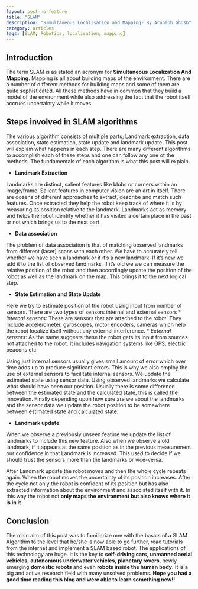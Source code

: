 ```yaml
---
layout: post-no-feature
title: "SLAM"
description: "Simultaneous Localisation and Mapping- By Arunabh Ghosh"
category: articles
tags: [SLAM, Robotics, localisation, mapping]
---
```


## Introduction

The term SLAM is as stated an acronym for __Simultaneous Localization And Mapping__. Mapping is all about building maps of the environment. There are a number of different methods for building maps and some of them are quite sophisticated. All these methods have in common that they build a model of the environment while also addressing the fact that the robot itself accrues uncertainty while it moves. 

## Steps involved in SLAM algorithms

The various algorithm consists of multiple parts; Landmark extraction, data association, state estimation, state update and landmark update. This post will explain what happens in each step. There are many different algorithms to accomplish each of these steps and one can follow any one of the methods. The fundamentals of each algorithm is what this post will explain.

* **Landmark Extraction**

Landmarks are distinct, salient features like blobs or corners within an image/frame. Salient features in computer vision are an art in itself. There are dozens of different approaches to extract, describe and match such features. Once extracted they help the robot keep track of where it is by measuring its position relative to the landmark. Landmarks act as memory and helps the robot identify whether it has visited a certain place in the past or not which brings us to the next part.

* **Data association** 

The problem of data association is that of matching observed landmarks from different (laser) scans with each other. We have to accurately tell whether we have seen a landmark or if it’s a new landmark. If it’s new we add it to the list of observed landmarks, if it’s old we we can measure the relative position of the robot and then accordingly update the position of the robot as well as the landmark on the map. This brings it to the next logical step.

* **State Estimation and State Update**

Here we try to estimate position of the robot using input from number of sensors. There are two types of sensors internal and external sensors
	* *Internal sensors*: These are sensors that are attached to the robot. They include accelerometer, gyroscopes, motor encoders, cameras which help the robot localize itself without any external interference.
	* *External sensors*: As the name suggests these the robot gets its input from sources not attached to the robot. It includes navigation systems like GPS, electric beacons etc.

Using just internal sensors usually gives small amount of error which over time adds up to produce significant errors. This is why we also employ the use of external sensors to facilitate internal sensors. 
We update the estimated state using sensor data. Using observed landmarks we calculate what should have been our position. Usually there is some difference between the estimated state and the calculated state, this is called the innovation.
Finally depending upon how sure are we about the landmarks and the sensor data we update the robot position to be somewhere between estimated state and calculated state.



* **Landmark update**

When we observe a previously unseen feature we update the list of landmarks to include this new feature. Also when we observe a old landmark, if it appears at the same position as in the previous measurement our confidence in that Landmark is increased. This used to decide if we should trust the sensors more than the landmarks or vice-versa.


After Landmark update the robot moves and then the whole cycle repeats again. When the robot moves the uncertainty of its position increases. After the cycle not only the robot is confident of its position but has also extracted information about the environment and associated itself with it. In this way the robot not __only maps the environment but also knows where it is in it__.


## Conclusion

The main aim of this post was to familiarize one with the basics of a SLAM Algorithm to the level that he/she is now able to go further, read tutorials from the internet and implement a SLAM based robot. The applications of this technology are huge. It is the key to __self-driving cars__, __unmanned aerial vehicles__, __autonomous underwater vehicles__, __planetary rovers__, newly emerging __domestic robots__ and even __robots inside the human body__. It is a big and active research field with many unsolved problems.
__Hope you had a good time reading this blog and were able to learn something new!!__ 

